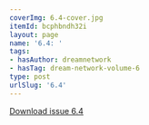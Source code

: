 ```yaml
---
coverImg: 6.4-cover.jpg
itemId: bcphbndh32i
layout: page
name: '6.4: '
tags:
- hasAuthor: dreamnetwork
- hasTag: dream-network-volume-6
type: post
urlSlug: '6.4'
---
```

<a href="../files/pdfs/Volume_6/6.4-Dream-Network-Bulletin_Volume-6-Number-4.pdf" download="">Download issue 6.4</a>